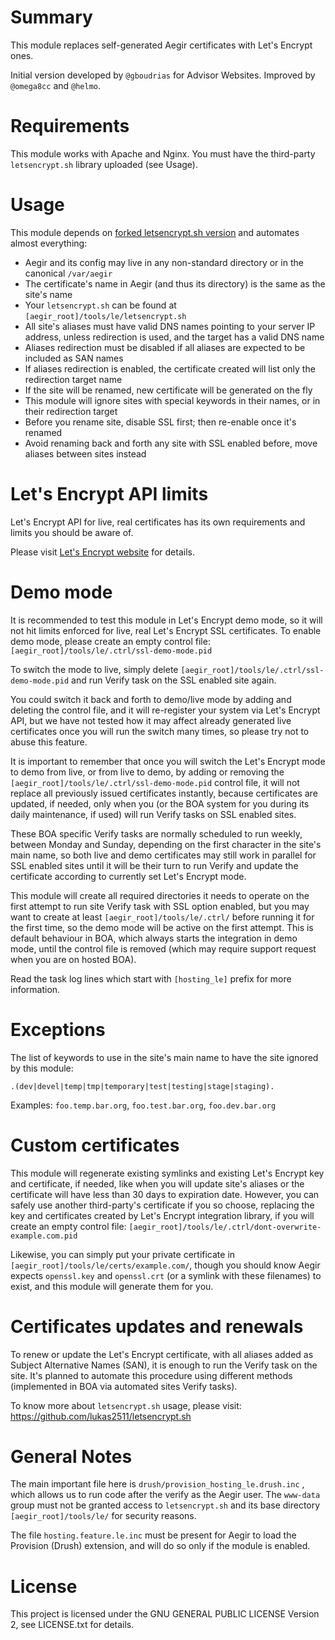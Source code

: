 Summary
=======

This module replaces self-generated Aegir certificates with Let's Encrypt ones.

Initial version developed by `@gboudrias` for Advisor Websites. Improved by `@omega8cc` and `@helmo`.

Requirements
============

This module works with Apache and Nginx. You must have the third-party `letsencrypt.sh` library uploaded (see Usage).

Usage
=====

This module depends on [forked letsencrypt.sh version](https://github.com/omega8cc/letsencrypt.sh) and automates almost everything:

* Aegir and its config may live in any non-standard directory or in the canonical `/var/aegir`
* The certificate's name in Aegir (and thus its directory) is the same as the site's name
* Your `letsencrypt.sh` can be found at `[aegir_root]/tools/le/letsencrypt.sh`
* All site's aliases must have valid DNS names pointing to your server IP address,
  unless redirection is used, and the target has a valid DNS name
* Aliases redirection must be disabled if all aliases are expected to be included as SAN names
* If aliases redirection is enabled, the certificate created will list only the redirection target name
* If the site will be renamed, new certificate will be generated on the fly
* This module will ignore sites with special keywords in their names, or in their redirection target
* Before you rename site, disable SSL first; then re-enable once it's renamed
* Avoid renaming back and forth any site with SSL enabled before, move aliases between sites instead

Let's Encrypt API limits
========================

Let's Encrypt API for live, real certificates has its own requirements and limits you should be aware of.

Please visit [Let's Encrypt website](https://letsencrypt.org/docs/rate-limits/) for details.

Demo mode
=========

It is recommended to test this module in Let's Encrypt demo mode, so it will not hit limits enforced for live, real Let's Encrypt SSL certificates. To enable demo mode, please create an empty control file: `[aegir_root]/tools/le/.ctrl/ssl-demo-mode.pid`

To switch the mode to live, simply delete `[aegir_root]/tools/le/.ctrl/ssl-demo-mode.pid` and run Verify task on the SSL enabled site again.

You could switch it back and forth to demo/live mode by adding and deleting the control file, and it will re-register your system via Let's Encrypt API, but we have not tested how it may affect already generated live certificates once you will run the switch many times, so please try not to abuse this feature.

It is important to remember that once you will switch the Let's Encrypt mode to demo from live, or from live to demo, by adding or removing the `[aegir_root]/tools/le/.ctrl/ssl-demo-mode.pid` control file, it will not replace all previously issued certificates instantly, because certificates are updated, if needed, only when you (or the BOA system for you during its daily maintenance, if used) will run Verify tasks on SSL enabled sites.

These BOA specific Verify tasks are normally scheduled to run weekly, between Monday and Sunday, depending on the first character in the site's main name, so both live and demo certificates may still work in parallel for SSL enabled sites until it will be their turn to run Verify and update the certificate according to currently set Let's Encrypt mode.

This module will create all required directories it needs to operate on the first attempt to run site Verify task with SSL option enabled, but you may want to create at least `[aegir_root]/tools/le/.ctrl/` before running it for the first time, so the demo mode will be active on the first attempt. This is default behaviour in BOA, which always starts the integration in demo mode, until the control file is removed (which may require support request when you are on hosted BOA).

Read the task log lines which start with `[hosting_le]` prefix for more information.

Exceptions
==========

The list of keywords to use in the site's main name to have the site ignored by this module:

  `.(dev|devel|temp|tmp|temporary|test|testing|stage|staging).`

Examples: `foo.temp.bar.org`, `foo.test.bar.org`, `foo.dev.bar.org`

Custom certificates
===================

This module will regenerate existing symlinks and existing Let's Encrypt key and certificate, if needed, like when you will update site's aliases or the certificate will have less than 30 days to expiration date. However, you can safely use another third-party's certificate if you so choose, replacing the key and certificates created by Let's Encrypt integration library, if you will create an empty control file: `[aegir_root]/tools/le/.ctrl/dont-overwrite-example.com.pid`

Likewise, you can simply put your private certificate in `[aegir_root]/tools/le/certs/example.com/`, though you should know Aegir expects `openssl.key` and `openssl.crt` (or a symlink with these filenames) to exist, and this module will generate them for you.

Certificates updates and renewals
=================================

To renew or update the Let's Encrypt certificate, with all aliases added as Subject Alternative Names (SAN), it is enough to run the Verify task on the site. It's planned to automate this procedure using different methods (implemented in BOA via automated sites Verify tasks).

To know more about `letsencrypt.sh` usage, please visit: https://github.com/lukas2511/letsencrypt.sh

General Notes
=============

The main important file here is `drush/provision_hosting_le.drush.inc` , which allows us to run code after the verify as the Aegir user. The `www-data` group must not be granted access to `letsencrypt.sh` and its base directory `[aegir_root]/tools/le/` for security reasons.

The file `hosting.feature.le.inc` must be present for Aegir to load the Provision (Drush) extension, and will do so only if the module is enabled.

License
=======

This project is licensed under the GNU GENERAL PUBLIC LICENSE Version 2, see LICENSE.txt for details.
